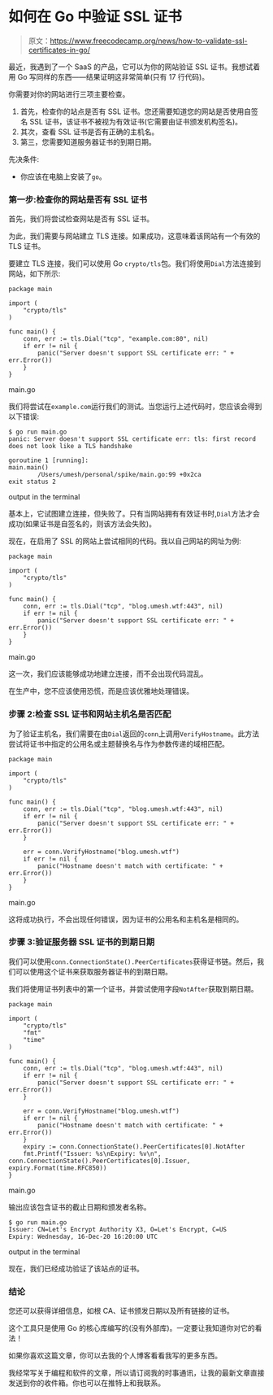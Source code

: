 # 如何在 Go 中验证 SSL 证书

> 原文：<https://www.freecodecamp.org/news/how-to-validate-ssl-certificates-in-go/>

最近，我遇到了一个 SaaS 的产品，它可以为你的网站验证 SSL 证书。我想试着用 Go 写同样的东西——结果证明这非常简单(只有 17 行代码)。

你需要对你的网站进行三项主要检查。

1.  首先，检查你的站点是否有 SSL 证书。您还需要知道您的网站是否使用自签名 SSL 证书，该证书不被视为有效证书(它需要由证书颁发机构签名)。
2.  其次，查看 SSL 证书是否有正确的主机名。
3.  第三，您需要知道服务器证书的到期日期。

先决条件:

*   你应该在电脑上安装了`go`。

### 第一步:检查你的网站是否有 SSL 证书

首先，我们将尝试检查网站是否有 SSL 证书。

为此，我们需要与网站建立 TLS 连接。如果成功，这意味着该网站有一个有效的 TLS 证书。

要建立 TLS 连接，我们可以使用 Go `crypto/tls`包。我们将使用`Dial`方法连接到网站，如下所示:

```
package main

import (
	"crypto/tls"
)

func main() {
	conn, err := tls.Dial("tcp", "example.com:80", nil)
	if err != nil {
		panic("Server doesn't support SSL certificate err: " + err.Error())
	}
} 
```

main.go

我们将尝试在`example.com`运行我们的测试。当您运行上述代码时，您应该会得到以下错误:

```
$ go run main.go
panic: Server doesn't support SSL certificate err: tls: first record does not look like a TLS handshake

goroutine 1 [running]:
main.main()
        /Users/umesh/personal/spike/main.go:99 +0x2ca
exit status 2 
```

output in the terminal

基本上，它试图建立连接，但失败了。只有当网站拥有有效证书时,`Dial`方法才会成功(如果证书是自签名的，则该方法会失败)。

现在，在启用了 SSL 的网站上尝试相同的代码。我以自己网站的网址为例:

```
package main

import (
	"crypto/tls"
)

func main() {
	conn, err := tls.Dial("tcp", "blog.umesh.wtf:443", nil)
	if err != nil {
		panic("Server doesn't support SSL certificate err: " + err.Error())
	}
} 
```

main.go

这一次，我们应该能够成功地建立连接，而不会出现代码混乱。

在生产中，您不应该使用恐慌，而是应该优雅地处理错误。

### 步骤 2:检查 SSL 证书和网站主机名是否匹配

为了验证主机名，我们需要在由`Dial`返回的`conn`上调用`VerifyHostname`。此方法尝试将证书中指定的公用名或主题替换名与作为参数传递的域相匹配。

```
package main

import (
	"crypto/tls"
)

func main() {
	conn, err := tls.Dial("tcp", "blog.umesh.wtf:443", nil)
	if err != nil {
		panic("Server doesn't support SSL certificate err: " + err.Error())
	}

	err = conn.VerifyHostname("blog.umesh.wtf")
	if err != nil {
		panic("Hostname doesn't match with certificate: " + err.Error())
	}
} 
```

main.go

这将成功执行，不会出现任何错误，因为证书的公用名和主机名是相同的。

### 步骤 3:验证服务器 SSL 证书的到期日期

我们可以使用`conn.ConnectionState().PeerCertificates`获得证书链。然后，我们可以使用这个证书来获取服务器证书的到期日期。

我们将使用证书列表中的第一个证书，并尝试使用字段`NotAfter`获取到期日期。

```
package main

import (
	"crypto/tls"
	"fmt"
	"time"
)

func main() {
	conn, err := tls.Dial("tcp", "blog.umesh.wtf:443", nil)
	if err != nil {
		panic("Server doesn't support SSL certificate err: " + err.Error())
	}

	err = conn.VerifyHostname("blog.umesh.wtf")
	if err != nil {
		panic("Hostname doesn't match with certificate: " + err.Error())
	}
	expiry := conn.ConnectionState().PeerCertificates[0].NotAfter
	fmt.Printf("Issuer: %s\nExpiry: %v\n", conn.ConnectionState().PeerCertificates[0].Issuer, expiry.Format(time.RFC850))
} 
```

main.go

输出应该包含证书的截止日期和颁发者名称。

```
$ go run main.go
Issuer: CN=Let's Encrypt Authority X3, O=Let's Encrypt, C=US
Expiry: Wednesday, 16-Dec-20 16:20:00 UTC
```

output in the terminal

现在，我们已经成功验证了该站点的证书。

### 结论

您还可以获得详细信息，如根 CA、证书颁发日期以及所有链接的证书。

这个工具只是使用 Go 的核心库编写的(没有外部库)。一定要让我知道你对它的看法！

如果你喜欢这篇文章，你可以去我的个人博客看看我写的更多东西。

我经常写关于编程和软件的文章，所以请订阅我的时事通讯，让我的最新文章直接发送到你的收件箱。你也可以在推特上和我联系。